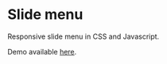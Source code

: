 # Slide menu

Responsive slide menu in CSS and Javascript.

Demo available [here](https://slidemenu-xatveweaaf.now.sh).
